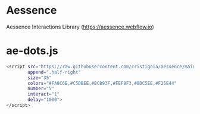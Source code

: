 # Aessence
Aessence Interactions Library (https://aessence.webflow.io)

# ae-dots.js
```sh
<script src="https://raw.githubusercontent.com/cristigoia/aessence/main/ae-dots.js?token=ABZEWQHO22MWATYG23H62M3A63O6C"
        append=".half-right"
        size="35"
        colors="#FA8C6E,#C5DBEE,#BC893F,#FEF8F3,#8DC5EE,#F25E44"
        number="5"
        interact="1"
        delay="1000">
</script>
```
